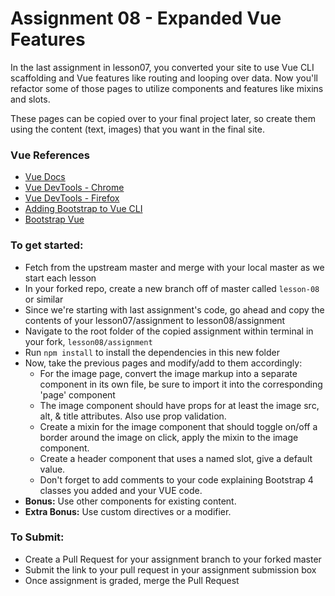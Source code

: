 # Assignment 08 - Expanded Vue Features

In the last assignment in lesson07, you converted your site to use Vue CLI scaffolding and Vue features like routing and looping over data. Now you'll refactor some of those pages to utilize components and features like mixins and slots.

These pages can be copied over to your final project later, so create them using the content (text, images) that you want in the final site.

### Vue References
- [Vue Docs](https://vuejs.org/v2/guide/)
- [Vue DevTools - Chrome](https://chrome.google.com/webstore/detail/vuejs-devtools/nhdogjmejiglipccpnnnanhbledajbpd?hl=en)
- [Vue DevTools - Firefox](https://addons.mozilla.org/en-US/firefox/addon/vue-js-devtools/)
- [Adding Bootstrap to Vue CLI](https://travishorn.com/adding-bootstrap-to-a-vue-cli-project-98c2a30e0ed0)
- [Bootstrap Vue](https://bootstrap-vue.js.org/docs/)

### To get started:
- Fetch from the upstream master and merge with your local master as we start each lesson
-	In your forked repo, create a new branch off of master called `lesson-08` or similar
-	Since we're starting with last assignment's code, go ahead and copy the contents of your lesson07/assignment to lesson08/assignment
-  Navigate to the root folder of the copied assignment within terminal in your fork, `lesson08/assignment`
-	Run `npm install` to install the dependencies in this new folder
- 	Now, take the previous pages and modify/add to them accordingly:
	- For the image page, convert the image markup into a separate component in its own file, be sure to import it into the corresponding 'page' component
	- The image component should have props for at least the image src, alt, & title attributes. Also use prop validation.
	- Create a mixin for the image component that should toggle on/off a border around the image on click, apply the mixin to the image component.
	-	Create a header component that uses a named slot, give a default value.
	- Don't forget to add comments to your code explaining Bootstrap 4 classes you added and your VUE code.		
- 	**Bonus:**  Use other components for existing content.    
- 	**Extra Bonus:**  Use custom directives or a modifier.   

### To Submit:
- Create a Pull Request for your assignment branch to your forked master
- Submit the link to your pull request in your assignment submission box
- Once assignment is graded, merge the Pull Request

